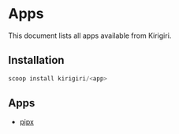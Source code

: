 # Apps

This document lists all apps available from Kirigiri.

## Installation

```ps1
scoop install kirigiri/<app>
```

## Apps

-   [pipx](https://pypa.github.io/pipx)

